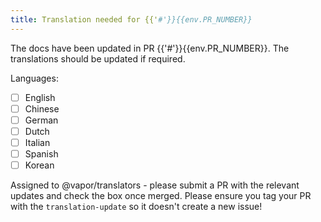 ```yaml
---
title: Translation needed for {{'#'}}{{env.PR_NUMBER}}
---
```


The docs have been updated in PR {{'#'}}{{env.PR_NUMBER}}. The translations should be updated if required.

Languages:
- [ ] English
- [ ] Chinese
- [ ] German
- [ ] Dutch
- [ ] Italian
- [ ] Spanish
- [ ] Korean

Assigned to @vapor/translators - please submit a PR with the relevant updates and check the box once merged. Please ensure you tag your PR with the `translation-update` so it doesn't create a new issue!
